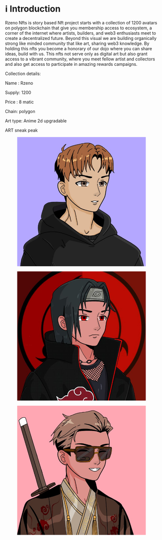 # ℹ Introduction

Rzeno Nfts is story based Nft project starts with a collection of 1200 avatars on polygon blockchain that give you membership access to ecosystem, a corner of the internet where artists, builders, and web3 enthusiasts meet to create a decentralized future. Beyond this visual we are building organically strong like minded community that like art, sharing web3 knowledge. By holding this nfts you become a honorary of our dojo where you can share ideas, build with us. This nfts not serve only as digital art but also grant access to a vibrant community, where you meet fellow artist and collectors and also get access to participate in  amazing rewards campaigns.



Collection details:

Name : Rzeno

Supply: 1200

Price : 8 matic

Chain: polygon

Art type: Anime 2d upgradable



ART sneak peak

<figure><img src="../.gitbook/assets/rzeno.jpg" alt=""><figcaption></figcaption></figure>

<figure><img src="../.gitbook/assets/F6ikfUNaMAAc9bZ.jpg" alt=""><figcaption></figcaption></figure>

<figure><img src="../.gitbook/assets/F9geg21bMAAcnkh.jpg" alt=""><figcaption></figcaption></figure>
